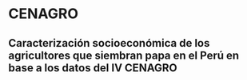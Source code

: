 # CENAGRO
## Caracterización socioeconómica de los agricultores que siembran papa en el Perú en base a los datos del IV CENAGRO
